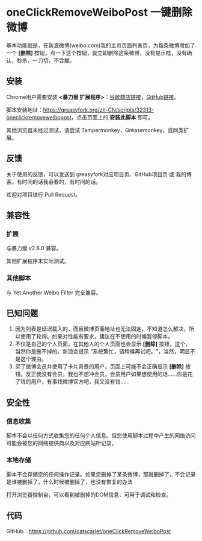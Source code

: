 # oneClickRemoveWeiboPost 一键删除微博

基本功能就是，在新浪微博(weibo.com)我的主页页面列表页，为每条微博增加了一个 **[删除]** 按钮，点一下这个按钮，就立即删除这条微博，没有提示框，没有确认，秒杀，一刀切，不含糊。

## 安装

Chrome用户需要安装 **<暴力猴 扩展程序>**：[谷歌商店链接](https://chrome.google.com/webstore/detail/violentmonkey/jinjaccalgkegednnccohejagnlnfdag)，[GitHub链接](https://github.com/violentmonkey/violentmonkey/releases/latest)。

脚本安装地址：<https://greasyfork.org/zh-CN/scripts/32313-oneclickremoveweibopost>，点击页面上的 **安装此脚本** 即可。

其他浏览器未经过测试，请尝试 Tampermonkey，Greasemonkey，或同类扩展。

## 反馈

关于使用的反馈，可以发送到 greasyfork对应项目页、GitHub项目页 或 我的博客。有时间的话我会看的，有时间的话。

欢迎对项目进行 Pull Request。

## 兼容性

### 扩展

与暴力猴 v2.8.0 兼容。

其他扩展程序未实际测试。

### 其他脚本

与 Yet Another Weibo Filter 完全兼容。

## 已知问题

1. 因为列表是延迟载入的，而且微博页面地址也无法固定，不知道怎么解决，所以使用了轮询。如果对性能有要求，建议在不使用的时候暂停脚本。
2. 不仅是自己的个人页面，在其他人的个人页面也会显示 **[删除]** 按钮，这个，当然你是删不掉的。新浪会提示 "系统繁忙，请稍候再试吧。"，当然，明显不是这个理由。
3. 买了微博会员并使用了卡片背景的用户，页面上可能不会正确显示 **[删除]** 按钮。反正我没有会员，我也不想冲会员，会员用户如果想使用的话……你是花了钱的用户，有事找微博官方吧，我又没有钱……

## 安全性

### 信息收集

脚本不会以任何方式收集您的任何个人信息。但您使用脚本过程中产生的网络访问可能会被您的网络提供商以及对应网站所记录。

### 本地存储

脚本不会存储您的任何操作记录。如果您删掉了某条微博，那就删掉了，不会记录是谁被删掉了，什么时候被删掉了，也没有恢复的办法

打开浏览器控制台，可以看到被删掉的DOM信息，可用于调试和检查。

## 代码

GitHub：<https://github.com/catscarlet/oneClickRemoveWeiboPost>
